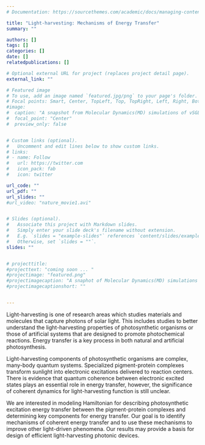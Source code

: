 ```yaml
---
# Documentation: https://sourcethemes.com/academic/docs/managing-content/

title: "Light-harvesting: Mechanisms of Energy Transfer"
summary: ""

authors: []
tags: []
categories: []
date: [] 
relatedpublications: []

# Optional external URL for project (replaces project detail page).
external_link: ""

# Featured image
# To use, add an image named `featured.jpg/png` to your page's folder.
# Focal points: Smart, Center, TopLeft, Top, TopRight, Left, Right, BottomLeft, Bottom, BottomRight.
#image: 
#  caption: "A snapshot from Molecular Dynamics(MD) simulations of vSGLT"
#  focal_point: "Center"
#  preview_only: false


# Custom links (optional).
#   Uncomment and edit lines below to show custom links.
# links:
# - name: Follow
#   url: https://twitter.com
#   icon_pack: fab
#   icon: twitter

url_code: ""
url_pdf: ""
url_slides: ""
#url_video: "nature_movie1.avi"


# Slides (optional).
#   Associate this project with Markdown slides.
#   Simply enter your slide deck's filename without extension.
#   E.g. `slides = "example-slides"` references `content/slides/example-slides.md`.
#   Otherwise, set `slides = ""`.
slides: ""


# projecttitle: 
#projecttext: "coming soon ... "
#projectimage: "featured.png"
#projectimagecaption: "A snaphot of Molecular Dynamics(MD) simulations of vSGLT"
#projectimagecaptionshort: ""


---
```


Light-harvesting is one of research areas which studies materials and molecules that capture photons of solar light. This includes studies to better understand the light-harvesting properties of photosynthetic organisms or those of artificial systems that are designed to promote photochemical reactions. Energy transfer is a key process in both natural and artificial photosynthesis. 

Light-harvesting components of photosynthetic organisms are complex, many-body quantum systems. Specialized pigment-protein complexes transform sunlight into electronic excitations delivered to reaction centers. There is evidence that quantum coherence between electronic excited states plays an essential role in energy transfer, however, the significance of coherent dynamics for light-harvesting function is still unclear. 

We are interested in modeling Hamiltonian for describing photosynthetic excitation energy transfer between the pigment-protein complexes and determining key components for energy transfer. Our goal is to identify mechanisms of coherent energy transfer and to use these mechanisms to improve other light-driven phenomena. Our results may provide a basis for design of efficient light-harvesting photonic devices. 

